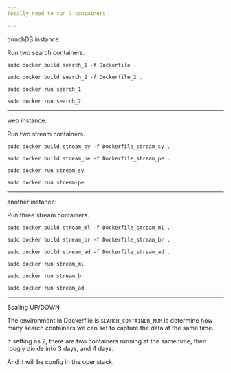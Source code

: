 ```yaml
---
Totally need to run 7 containers.

---
```

couchDB instance:

Run two search containers.

`sudo docker build search_1 -f Dockerfile .`

`sudo docker build search_2 -f Dockerfile_2 .`

`sudo docker run search_1`

`sudo docker run search_2`

---
web instance:

Run two stream containers.

`sudo docker build stream_sy -f Dockerfile_stream_sy .`

`sudo docker build stream_pe -f Dockerfile_stream_pe .`

`sudo docker run stream_sy`

`sudo docker run stream-pe`

---
another instance:

Run three stream containers.

`sudo docker build stream_ml -f Dockerfile_stream_ml .`

`sudo docker build stream_br -f Dockerfile_stream_br .`

`sudo docker build stream_ad -f Dockerfile_stream_ad .`

`sudo docker run stream_ml`

`sudo docker run stream_br`

`sudo docker run stream_ad`

---
Scaling UP/DOWN

The environment in Dockerfile is `SEARCH_CONTAINER_NUM` is determine how many search containers we can set to capture the data at the same time. 

If setting as 2, there are two containers running at the same time, then rougly divide into 3 days, and 4 days.

And it will be config in the openstack.
